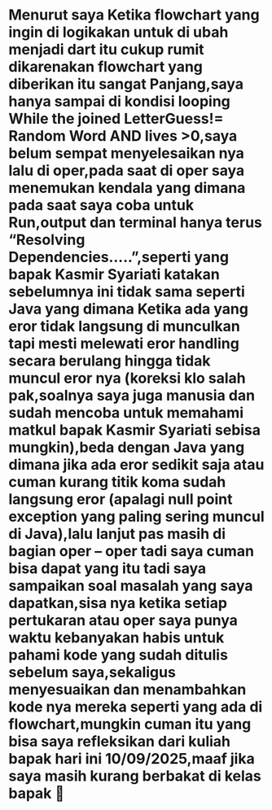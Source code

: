 # Menurut saya Ketika flowchart yang ingin di logikakan untuk di ubah menjadi dart itu cukup rumit dikarenakan flowchart yang diberikan itu sangat Panjang,saya hanya sampai di kondisi looping While the joined LetterGuess!= Random Word AND lives >0,saya belum sempat menyelesaikan nya lalu di oper,pada saat di oper saya menemukan kendala yang dimana pada saat saya coba untuk Run,output dan terminal hanya terus “Resolving Dependencies…..”,seperti yang bapak Kasmir Syariati katakan sebelumnya ini tidak sama seperti Java yang dimana Ketika ada yang eror tidak langsung di munculkan tapi mesti melewati eror handling secara berulang hingga tidak muncul eror nya (koreksi klo salah pak,soalnya saya juga manusia dan sudah mencoba untuk memahami matkul bapak Kasmir Syariati sebisa mungkin),beda dengan Java yang dimana jika ada eror sedikit saja atau cuman kurang titik koma sudah langsung eror (apalagi null point exception yang paling sering muncul di Java),lalu lanjut pas masih di bagian oper – oper tadi saya cuman bisa dapat yang itu tadi saya sampaikan soal masalah yang saya dapatkan,sisa nya ketika setiap pertukaran atau oper saya punya waktu kebanyakan habis untuk pahami kode yang sudah ditulis sebelum saya,sekaligus menyesuaikan dan menambahkan kode nya mereka seperti yang ada di flowchart,mungkin cuman itu yang bisa saya refleksikan dari kuliah bapak hari ini 10/09/2025,maaf jika saya masih kurang berbakat di kelas bapak 🙏


